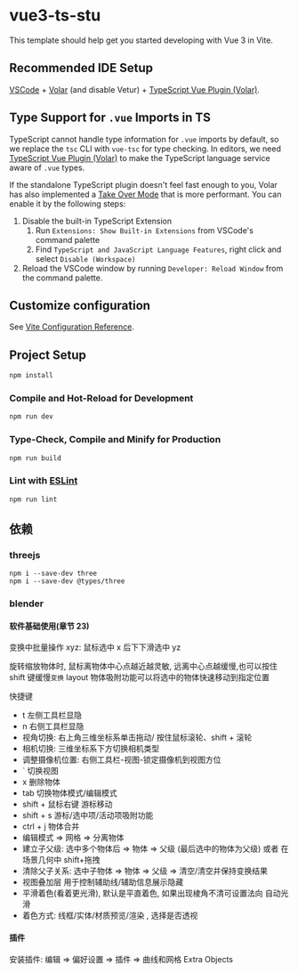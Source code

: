 # vue3-ts-stu

This template should help get you started developing with Vue 3 in Vite.

## Recommended IDE Setup

[VSCode](https://code.visualstudio.com/) + [Volar](https://marketplace.visualstudio.com/items?itemName=Vue.volar) (and disable Vetur) + [TypeScript Vue Plugin (Volar)](https://marketplace.visualstudio.com/items?itemName=Vue.vscode-typescript-vue-plugin).

## Type Support for `.vue` Imports in TS

TypeScript cannot handle type information for `.vue` imports by default, so we replace the `tsc` CLI with `vue-tsc` for type checking. In editors, we need [TypeScript Vue Plugin (Volar)](https://marketplace.visualstudio.com/items?itemName=Vue.vscode-typescript-vue-plugin) to make the TypeScript language service aware of `.vue` types.

If the standalone TypeScript plugin doesn't feel fast enough to you, Volar has also implemented a [Take Over Mode](https://github.com/johnsoncodehk/volar/discussions/471#discussioncomment-1361669) that is more performant. You can enable it by the following steps:

1. Disable the built-in TypeScript Extension
   1. Run `Extensions: Show Built-in Extensions` from VSCode's command palette
   2. Find `TypeScript and JavaScript Language Features`, right click and select `Disable (Workspace)`
2. Reload the VSCode window by running `Developer: Reload Window` from the command palette.

## Customize configuration

See [Vite Configuration Reference](https://vitejs.dev/config/).

## Project Setup

```sh
npm install
```

### Compile and Hot-Reload for Development

```sh
npm run dev
```

### Type-Check, Compile and Minify for Production

```sh
npm run build
```

### Lint with [ESLint](https://eslint.org/)

```sh
npm run lint
```

## 依赖

### threejs

```shell
npm i --save-dev three
npm i --save-dev @types/three
```

### blender

#### 软件基础使用(章节 23)

变换中批量操作 xyz: 鼠标选中 x 后下下滑选中 yz

旋转缩放物体时, 鼠标离物体中心点越近越灵敏, 远离中心点越缓慢,也可以按住 shift 键缓慢`变换`
layout 物体吸附功能可以将选中的物体快速移动到指定位置

快捷键

- t 左侧工具栏显隐
- n 右侧工具栏显隐
- 视角切换: 右上角三维坐标系单击拖动/ 按住鼠标滚轮、shift + 滚轮
- 相机切换: 三维坐标系下方切换相机类型
- 调整摄像机位置: 右侧工具栏-视图-锁定摄像机到视图方位
- ` 切换视图
- x 删除物体
- tab 切换物体模式/编辑模式
- shift + 鼠标右键 游标移动
- shift + s 游标/选中项/活动项吸附功能
- ctrl + j 物体合并
- 编辑模式 => 网格 => 分离物体
- 建立子父级: 选中多个物体后 => 物体 => 父级 (最后选中的物体为父级) 或者 在场景几何中 shift+拖拽
- 清除父子关系: 选中子物体 => 物体 => 父级 => 清空/清空并保持变换结果
- 视图叠加层 用于控制辅助线/辅助信息展示隐藏
- 平滑着色(看着更光滑), 默认是平直着色, 如果出现棱角不清可设置法向 自动光滑
- 着色方式: 线框/实体/材质预览/渲染 , 选择是否透视

#### 插件

安装插件: 编辑 => 偏好设置 => 插件 => 曲线和网格 Extra Objects
